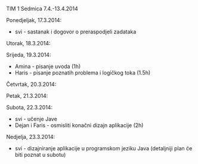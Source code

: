TIM 1 
Sedmica 7.4.-13.4.2014

Ponedjeljak, 17.3.2014:
* svi - sastanak i dogovor o preraspodjeli zadataka

Utorak, 18.3.2014:

Srijeda, 19.3.2014:
* Amina - pisanje uvoda (1h)
* Haris - pisanje poznatih problema i logičkog toka (1.5h)

Četvrtak, 20.3.2014:

Petak, 21.3.2014:

Subota, 22.3.2014:
* svi - učenje Jave
* Dejan i Faris - osmisliti konačni dizajn aplikacije (2h)

Nedjelja, 23.3.2014:
* svi - dizajniranje aplikacije u programskom jeziku Java (detaljniji plan će biti poznat u subotu)